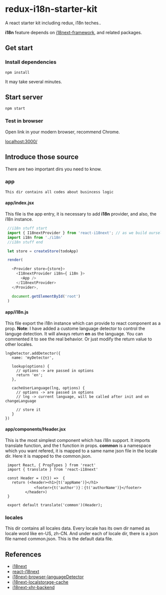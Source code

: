 # redux-i18n-starter-kit

A react starter kit including redux, i18n teches..

**i18n** feature depends on [i18next-framework](https://github.com/i18next/i18next), and related packages.

## Get start
### Install dependencies
```
npm install
```
It may take several minutes. 
## Start server
```
npm start
```
### Test in browser

Open link in your modern browser, recommend Chrome.

[localhost:3000/](http://localhost:3000/)

## Introduce those source
There are two important dirs you need to know.
### app

	This dir contains all codes about busincess logic
   
#### app/index.jsx
   This file is the app entry, it is necessary to add **i18n** provider, and also, the i18n instance.
   ```javascript
    //i18n stuff start
    import { I18nextProvider } from 'react-i18next'; // as we build ourself via webpack
    import i18n from './i18n'
	//i18n stuff end

    let store = createStore(todoApp)

    render(

      <Provider store={store}>
        <I18nextProvider i18n={ i18n }>
          <App />
        </I18nextProvider>
      </Provider>,

      document.getElementById('root')
    )
   ```
   
#### app/i18n.js
   This file export the i18n instance which can provide to react component as a prop.
   **Note**: I have added a custome language detector to control the languge detection. It will always return **en** as the language. You can commented it to see the real behavior. Or just modify the return value to other locales.
   ```
   lngDetector.addDetector({
      name: 'myDetector',

      lookup(options) {
        // options -> are passed in options
        return 'en';
      },

      cacheUserLanguage(lng, options) {
        // options -> are passed in options
        // lng -> current language, will be called after init and on changeLanguage

        // store it
      }
  })
   ```
   
   
   #### app/components/Header.jsx
   This is the most simplest component which has i18n support. It imports translate function, and the t function in props. **common** is a namespace which you want refered, it is mapped to a same name json file in the locale dir. Here it is mapped to the common.json.
   
   ```
   	import React, { PropTypes } from 'react'
    import { translate } from 'react-i18next'

    const Header = ({t}) =>  {
      return (<header><h1>{t('appName')}</h1>
                <footer>{t('author')}：{t('authorName')}</footer>
            </header>)
    }

    export default translate('common')(Header);
   
   ```
   
### locales

This dir contains all locales data. Every locale has its own dir named as locale word like en-US, zh-CN. And under each of locale dir, there is a json file named common.json. This is the default data file.


## References
* [i18next](https://github.com/i18next/i18next)
* [react-i18next](https://github.com/i18next/react-i18next)
* [i18next-browser-languageDetector](https://github.com/i18next/i18next-browser-languageDetector)
* [i18next-localstorage-cache](https://github.com/i18next/i18next-localstorage-cache)
* [i18next-xhr-backend](https://github.com/i18next/i18next-xhr-backend)


